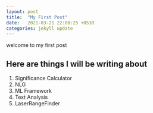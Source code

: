 ```yaml
---
layout: post
title:  "My First Post"
date:   2021-03-21 22:08:25 +0530
categories: jekyll update
---
```


welcome to my first post

## Here are things I will be writing about
1. Significance Calculator
2. NLG
3. ML Framework
4. Text Analysis
5. LaserRangeFinder


